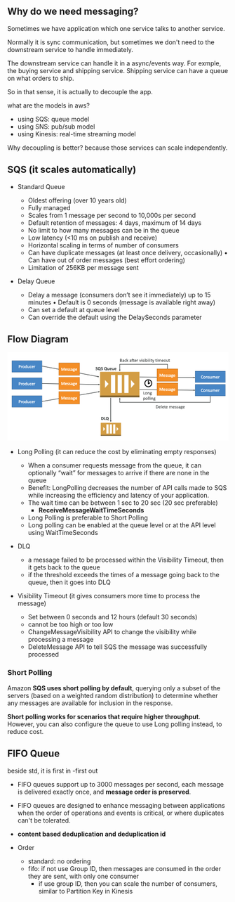 ## Why do we need messaging?

Sometimes we have application which one service talks to another service.

Normally it is sync communication, but sometimes we don't need to the downstream service to handle immediately.

The downstream service can handle it in a async/events way. For exmple, the buying service and shipping service.
Shipping service can have a queue on what orders to ship.

So in that sense, it is actually to decouple the app.

what are the models in aws?
- using SQS: queue model
- using SNS: pub/sub model
- using Kinesis: real-time streaming model

Why decoupling is better? because those services can scale independently.

## SQS (it scales automatically)
- Standard Queue
   - Oldest offering (over 10 years old)
   - Fully managed
   - Scales from 1 message per second to 10,000s per second
   - Default retention of messages: 4 days, maximum of 14 days
   - No limit to how many messages can be in the queue
   - Low latency (<10 ms on publish and receive)
   - Horizontal scaling in terms of number of consumers
   - Can have duplicate messages (at least once delivery, occasionally) • Can have out of order messages (best effort ordering)
   - Limitation of 256KB per message sent 

- Delay Queue
    - Delay a message (consumers don’t see it immediately) up to 15 minutes • Default is 0 seconds (message is available right away)
    - Can set a default at queue level
    - Can override the default using the DelaySeconds parameter
    
## Flow Diagram

![Alt_text](../images/sqs.png?raw=true)     

- Long Polling (it can reduce the cost by eliminating empty responses)
    - When a consumer requests message from the queue, it can optionally “wait” for messages to arrive if there are none in the queue
    - Benefit: LongPolling decreases the number of API calls made to SQS while increasing the efficiency and latency of your application.
    - The wait time can be between 1 sec to 20 sec (20 sec preferable)
        - **ReceiveMessageWaitTimeSeconds**
    - Long Polling is preferable to Short Polling
    - Long polling can be enabled at the queue level or at the API level using WaitTimeSeconds
    
- DLQ
    - a message failed to be processed within the Visibility Timeout, then it gets back to the queue
    - if the threshold exceeds the times of a message going back to the queue, then it goes into DLQ    
    
- Visibility Timeout (it gives consumers more time to process the message)   
    - Set between 0 seconds and 12 hours (default 30 seconds)
    - cannot be too high or too low
    - ChangeMessageVisibility API to change the visibility while processing a message 
    - DeleteMessage API to tell SQS the message was successfully processed

### Short Polling

Amazon **SQS uses short polling by default**, querying only a subset of the servers (based on a weighted random distribution) to determine whether any messages are available for inclusion in the response. 

**Short polling works for scenarios that require higher throughput**. However, you can also configure the queue to use Long polling instead, to reduce cost.
    
    
## FIFO Queue

beside std, it is first in -first out

- FIFO queues support up to 3000 messages per second, each message is delivered exactly once, and **message order is preserved**. 
- FIFO queues are designed to enhance messaging between applications when the order of operations and events is critical, or where duplicates can't be tolerated.    

- **content based deduplication and deduplication id**

- Order
    - standard: no ordering
    - fifo: if not use Group ID, then messages are consumed in the order they are sent, with only one consumer
        - if use group ID, then you can scale the number of consumers, similar to Partition Key in Kinesis

